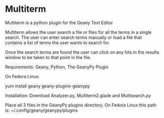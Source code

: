 # Multiterm

Multiterm is a python plugin for the Geany Text Editor

Multiterm allows the user search a file or files for all the terms in a single search.  The user can enter search terms manually or load a file that contains a list of terms the user wants to search for.

Once the search terms are found the user can click on any hits in the results window to be taken to that point in the file.

Requirements:
Geany, Python, The GeanyPy Plugin

On Fedora Linux:

yum install geany geany-plugins-geanypy

Installation:
Download Analyzer.py, Multiterm2.glade and Multisearch.py

Place all 3 files in the GeanyPy plugins directory.  On Fedora Linux this path is:
~/.config/geany/geanypy/plugins
